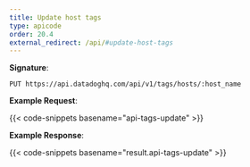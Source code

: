 ```yaml
---
title: Update host tags
type: apicode
order: 20.4
external_redirect: /api/#update-host-tags
---
```


**Signature**:

`PUT https://api.datadoghq.com/api/v1/tags/hosts/:host_name`

**Example Request**:

{{< code-snippets basename="api-tags-update" >}}

**Example Response**:

{{< code-snippets basename="result.api-tags-update" >}}

